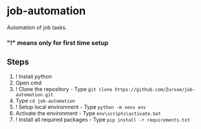 # job-automation
Automation of job tasks.

### "!" means only for first time setup
## Steps
1. ! Install python
2. Open cmd 
3. ! Clone the repository - Type `git clone https://github.com/Zurxae/job-automation.git`
4. Type `cd job-automation`
5. ! Setup local environment - Type `python -m venv env`
6. Activate the environment - Type `env\scripts\activate.bat`
7. ! Install all required packages - Type `pip install -r requirements.txt`



